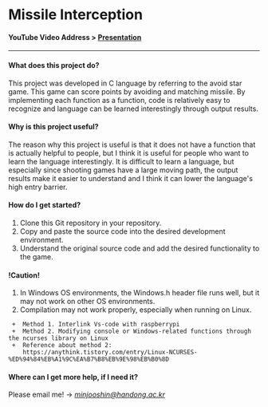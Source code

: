 # Missile Interception


#### YouTube Video Address > <a href="https://youtu.be/iLeGwu1Ywfs" target="_blank">Presentation</a>
-----

#### What does this project do?

   This project was developed in C language by referring to the avoid star game.
   This game can score points by avoiding and matching missile.
   By implementing each function as a function, code is relatively easy to recognize and language can be learned interestingly through output results.
   

#### Why is this project useful?
    
   The reason why this project is useful is that it does not have a function that is actually helpful to people, but I think it is useful for people who want to learn the language interestingly. 
   It is difficult to learn a language, but especially since shooting games have a large moving path, the output results make it easier to understand and I think it can lower the language's high entry barrier.


#### How do I get started?

   1. Clone this Git repository in your repository.
   2. Copy and paste the source code into the desired development environment.
   3. Understand the original source code and add the desired functionality to the game.


#### **!Caution!**
    
   1. In Windows OS environments, the Windows.h header file runs well, but it may not work on other OS environments. 
   2. Compilation may not work properly, especially when running on Linux.
     
     +  Method 1. Interlink Vs-code with raspberrypi
     +  Method 2. Modifying console or Windows-related functions through the ncurses library on Linux
     +  Reference about method 2: 
        https://anythink.tistory.com/entry/Linux-NCURSES-%ED%94%84%EB%A1%9C%EA%B7%B8%EB%9E%98%EB%B0%8D


#### Where can I get more help, if I need it?
   Please email me! -> *minjooshin@handong.ac.kr*
   
